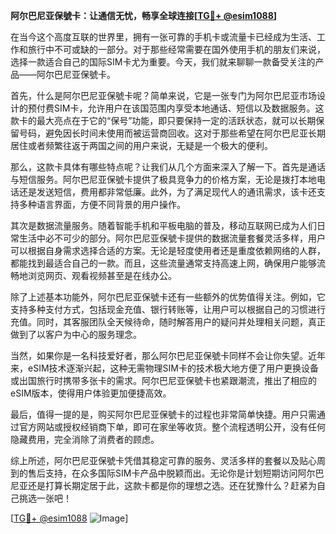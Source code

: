 **阿尔巴尼亚保號卡：让通信无忧，畅享全球连接[[TG💪+ @esim1088](https://t.me/s/esim1088)]**

在当今这个高度互联的世界里，拥有一张可靠的手机卡或流量卡已经成为生活、工作和旅行中不可或缺的一部分。对于那些经常需要在国外使用手机的朋友们来说，选择一款适合自己的国际SIM卡尤为重要。今天，我们就来聊聊一款备受关注的产品——阿尔巴尼亚保號卡。

首先，什么是阿尔巴尼亚保號卡呢？简单来说，它是一张专门为阿尔巴尼亚市场设计的预付费SIM卡，允许用户在该国范围内享受本地通话、短信以及数据服务。这款卡的最大亮点在于它的“保号”功能，即只要保持一定的活跃状态，就可以长期保留号码，避免因长时间未使用而被运营商回收。这对于那些希望在阿尔巴尼亚长期居住或者频繁往返于两国之间的用户来说，无疑是一个极大的便利。

那么，这款卡具体有哪些特点呢？让我们从几个方面来深入了解一下。首先是通话与短信服务。阿尔巴尼亚保號卡提供了极具竞争力的价格方案，无论是拨打本地电话还是发送短信，费用都非常低廉。此外，为了满足现代人的通讯需求，该卡还支持多种语言界面，方便不同背景的用户操作。

其次是数据流量服务。随着智能手机和平板电脑的普及，移动互联网已成为人们日常生活中必不可少的部分。阿尔巴尼亚保號卡提供的数据流量套餐灵活多样，用户可以根据自身需求选择合适的方案。无论是轻度使用者还是重度依赖网络的人群，都能找到最适合自己的一款。而且，这些流量通常支持高速上网，确保用户能够流畅地浏览网页、观看视频甚至是在线办公。

除了上述基本功能外，阿尔巴尼亚保號卡还有一些额外的优势值得关注。例如，它支持多种支付方式，包括现金充值、银行转账等，让用户可以根据自己的习惯进行充值。同时，其客服团队全天候待命，随时解答用户的疑问并处理相关问题，真正做到了以客户为中心的服务理念。

当然，如果你是一名科技爱好者，那么阿尔巴尼亚保號卡同样不会让你失望。近年来，eSIM技术逐渐兴起，这种无需物理SIM卡的技术极大地方便了用户更换设备或出国旅行时携带多张卡的需求。阿尔巴尼亚保號卡也紧跟潮流，推出了相应的eSIM版本，使得用户体验更加便捷高效。

最后，值得一提的是，购买阿尔巴尼亚保號卡的过程也非常简单快捷。用户只需通过官方网站或授权经销商下单，即可在家坐等收货。整个流程透明公开，没有任何隐藏费用，完全消除了消费者的顾虑。

综上所述，阿尔巴尼亚保號卡凭借其稳定可靠的服务、灵活多样的套餐以及贴心周到的售后支持，在众多国际SIM卡产品中脱颖而出。无论你是计划短期访问阿尔巴尼亚还是打算长期定居于此，这款卡都是你的理想之选。还在犹豫什么？赶紧为自己挑选一张吧！

[[TG💪+ @esim1088](https://t.me/s/esim1088) ![Image](https://i.postimg.cc/4NQfJmqS/Snipaste-2025-05-13-00-14-12.png)]